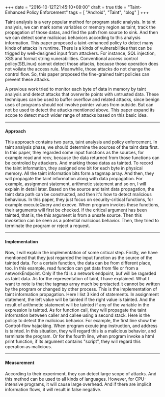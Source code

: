 +++
date = "2016-10-12T21:45:10+08:00"
draft = true
title = "Taint-Enhanced Policy Enforcement"
tags = [ "Android", "Taint", "blog" ]
+++

Taint analysis is a very popular method for program static analysis. In taint analysis, we can mark some variables or memory region as taint, track the propagation of those datas, and find the path from source to sink. And then we can detect some malicious behaviors according to this analysis information. This paper proposed a taint-enhanced policy to detect many kinds of attacks in runtime.
There is a kinds of vulnerabilities that can be trigged by well-designed input from attackers. For instance, SQL injection, XSS and format string vunerabilities. Conventional access control policy(SELinux) cannot detect those attacks, because those operation does not voilate the access rule. Meanwhile, those attacks do not change the control flow. So, this paper proposed the fine-grained taint policies can prevent these attacks.

A previous work tried to monitor each byte of data in memory by taint analysis and detect attacks that overwrite points with untrusted data. These techniques can be used to buffer overflow and related attacks, since benign uses of programs should not involve pointer values from outside. But can not be used to detect the attacks mentioned above. This paper expand its scope to detect much wider range of attacks based on this basic idea.

---
#### Approach ####
This approach contains two parts, taint analysis and policy enforcement.
In taint analysis phase, we should determine the sources of the taint data first. In this paper, they regarded some input functions as the sources, for example read and recv, because the data returned from those functions can be controled by attackers. And marking those datas as tainted. To record the taint information, they assigned one bit for each byte in physical memory. All the taint information bits form a tagmap array.
And then, they will propagate the taint information along with data propagation. For example, assignment statement, arithmetic statement and so on, I will explain in detail later.
Based on the source and taint data propagation, the taint data path can be constructed, and then it's how to detect malicious behavious. In this paper, they just focus on security-critical functions, for example executeQuery and execve. When program invokes these functions, their arguments will first be checked. If the critical argument has been tainted, that is, the this argument is from a unsafe source. Then this invoketion can be seen as a potential malicious behavior. Then, they tried to terminate the program or reject a request.

----
#### Implementation ####
Now, I will explain the implementation of some critical step. Firstly, we have mentioned that they just regarded the input function as the source of the tainted data. For a certain function, the data can be from different place, too. In this example, read function can get data from file or from a networkEndpoint. Only if the fd is a network endpoint, buf will be ragarded as taint data.
As for the representation of taint, I have explained. What I want to note is that the tagmap array much be protacted.it cannot be written by the program or changed by other process.
This is the implementation of taint information propagation. Here I list 3 kind of statements. In assignment statement, the left value will be tainted if the right value is tainted. And the result of arithmetic statement will be tainted if any of the variable in the expression is tainted. As for function call, they will propagate the taint information between caller and callee using a second stack.
Here is the policy to detect the malicious behavior. For example, the first line show the Control-flow hajacking. When program excute jmp instruction, and address is tainted. In this situation, they will regard this is a malicious behavior, and terminate the program. Or for the fourth line, when program invoke a html print function, if its argument contains "script", they will regard this operation as malicious.

-----
#### Measurement ####
According to their experiment, they can detect large scope of attacks. And this method can be used to all kinds of languages. However, for CPU-intensive programs, it will cause large overhead. And if there are implicit information flows, it will result in false negative.

